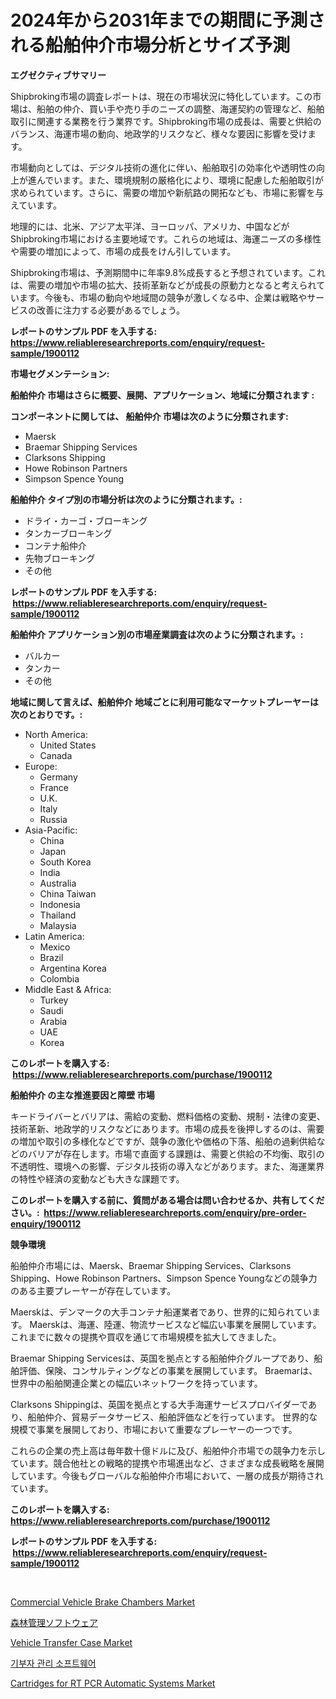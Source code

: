 <p><h1>2024年から2031年までの期間に予測される船舶仲介市場分析とサイズ予測</h1></p><p><strong>エグゼクティブサマリー</strong></p>
<p><p>Shipbroking市場の調査レポートは、現在の市場状況に特化しています。この市場は、船舶の仲介、買い手や売り手のニーズの調整、海運契約の管理など、船舶取引に関連する業務を行う業界です。Shipbroking市場の成長は、需要と供給のバランス、海運市場の動向、地政学的リスクなど、様々な要因に影響を受けます。</p><p>市場動向としては、デジタル技術の進化に伴い、船舶取引の効率化や透明性の向上が進んでいます。また、環境規制の厳格化により、環境に配慮した船舶取引が求められています。さらに、需要の増加や新航路の開拓なども、市場に影響を与えています。</p><p>地理的には、北米、アジア太平洋、ヨーロッパ、アメリカ、中国などがShipbroking市場における主要地域です。これらの地域は、海運ニーズの多様性や需要の増加によって、市場の成長をけん引しています。</p><p>Shipbroking市場は、予測期間中に年率9.8%成長すると予想されています。これは、需要の増加や市場の拡大、技術革新などが成長の原動力となると考えられています。今後も、市場の動向や地域間の競争が激しくなる中、企業は戦略やサービスの改善に注力する必要があるでしょう。</p></p>
<p><strong>レポートのサンプル PDF を入手する: <a href="https://www.reliableresearchreports.com/enquiry/request-sample/1900112">https://www.reliableresearchreports.com/enquiry/request-sample/1900112</a></strong></p>
<p><strong>市場セグメンテーション:</strong></p>
<p><strong> 船舶仲介 市場はさらに概要、展開、アプリケーション、地域に分類されます :</strong></p>
<p><strong>コンポーネントに関しては、 船舶仲介 市場は次のように分類されます: &nbsp;</strong></p>
<p><ul><li>Maersk</li><li>Braemar Shipping Services</li><li>Clarksons Shipping</li><li>Howe Robinson Partners</li><li>Simpson Spence Young</li></ul></p>
<p><strong> 船舶仲介 タイプ別の市場分析は次のように分類されます。:</strong></p>
<p><ul><li>ドライ・カーゴ・ブローキング</li><li>タンカーブローキング</li><li>コンテナ船仲介</li><li>先物ブローキング</li><li>その他</li></ul></p>
<p><strong>レポートのサンプル PDF を入手する: &nbsp;<a href="https://www.reliableresearchreports.com/enquiry/request-sample/1900112">https://www.reliableresearchreports.com/enquiry/request-sample/1900112</a></strong></p>
<p><strong> 船舶仲介 アプリケーション別の市場産業調査は次のように分類されます。:</strong></p>
<p><ul><li>バルカー</li><li>タンカー</li><li>その他</li></ul></p>
<p><strong>地域に関して言えば、船舶仲介 地域ごとに利用可能なマーケットプレーヤーは次のとおりです。:</strong></p>
<p><ul>
    <li>
        North America:
        <ul>
            <li>United States</li>
            <li>Canada</li>
        </ul>
    </li>
    <li>
        Europe:
        <ul>
            <li>Germany</li>
            <li>France</li>
            <li>U.K.</li>
            <li>Italy</li>
            <li>Russia</li>
        </ul>
    </li>
    <li>
        Asia-Pacific:
        <ul>
            <li>China</li>
            <li>Japan</li>
            <li>South Korea</li>
            <li>India</li>
            <li>Australia</li>
            <li>China Taiwan</li>
            <li>Indonesia</li>
            <li>Thailand</li>
            <li>Malaysia</li>
        </ul>
    </li>
    <li>
        Latin America:
        <ul>
            <li>Mexico</li>
            <li>Brazil</li>
            <li>Argentina Korea</li>
            <li>Colombia</li>
        </ul>
    </li>
    <li>
        Middle East & Africa:
        <ul>
            <li>Turkey</li>
            <li>Saudi</li>
            <li>Arabia</li>
            <li>UAE</li>
            <li>Korea</li>
        </ul>
    </li>
    </ul></p>
<p><strong>このレポートを購入する: &nbsp;<a href="https://www.reliableresearchreports.com/purchase/1900112">https://www.reliableresearchreports.com/purchase/1900112</a></strong></p>
<p><strong>船舶仲介 の主な推進要因と障壁 市場</strong></p>
<p><p>キードライバーとバリアは、需給の変動、燃料価格の変動、規制・法律の変更、技術革新、地政学的リスクなどにあります。市場の成長を後押しするのは、需要の増加や取引の多様化などですが、競争の激化や価格の下落、船舶の過剰供給などのバリアが存在します。市場で直面する課題は、需要と供給の不均衡、取引の不透明性、環境への影響、デジタル技術の導入などがあります。また、海運業界の特性や経済の変動なども大きな課題です。</p></p>
<p><strong>このレポートを購入する前に、質問がある場合は問い合わせるか、共有してください。:&nbsp; <a href="https://www.reliableresearchreports.com/enquiry/pre-order-enquiry/1900112">https://www.reliableresearchreports.com/enquiry/pre-order-enquiry/1900112</a></strong></p>
<p><strong>競争環境</strong></p>
<p><p>船舶仲介市場には、Maersk、Braemar Shipping Services、Clarksons Shipping、Howe Robinson Partners、Simpson Spence Youngなどの競争力のある主要プレーヤーが存在しています。</p><p>Maerskは、デンマークの大手コンテナ船運業者であり、世界的に知られています。 Maerskは、海運、陸運、物流サービスなど幅広い事業を展開しています。これまでに数々の提携や買収を通じて市場規模を拡大してきました。</p><p>Braemar Shipping Servicesは、英国を拠点とする船舶仲介グループであり、船舶評価、保険、コンサルティングなどの事業を展開しています。 Braemarは、世界中の船舶関連企業との幅広いネットワークを持っています。</p><p>Clarksons Shippingは、英国を拠点とする大手海運サービスプロバイダーであり、船舶仲介、貿易データサービス、船舶評価などを行っています。 世界的な規模で事業を展開しており、市場において重要なプレーヤーの一つです。</p><p>これらの企業の売上高は毎年数十億ドルに及び、船舶仲介市場での競争力を示しています。競合他社との戦略的提携や市場進出など、さまざまな成長戦略を展開しています。今後もグローバルな船舶仲介市場において、一層の成長が期待されています。</p></p>
<p><strong>このレポートを購入する: &nbsp; <a href="https://www.reliableresearchreports.com/purchase/1900112">https://www.reliableresearchreports.com/purchase/1900112</a></strong></p>
<p><strong>レポートのサンプル PDF を入手する: &nbsp;<a href="https://www.reliableresearchreports.com/enquiry/request-sample/1900112">https://www.reliableresearchreports.com/enquiry/request-sample/1900112</a></strong><strong></strong></p>
<p>&nbsp;</p>
<p><p><a href="https://florentine-yuzu-f42.notion.site/Commercial-Vehicle-Brake-Chambers-Market-Size-Growing-and-Forecasted-for-period-from-2024-2031-and-12270daf24a84b4ea04a08b3753a95dc">Commercial Vehicle Brake Chambers Market</a></p><p><a href="https://medium.com/@decker5351/%E6%A3%AE%E6%9E%97%E7%AE%A1%E7%90%86%E3%82%BD%E3%83%95%E3%83%88%E3%82%A6%E3%82%A7%E3%82%A2%E5%B8%82%E5%A0%B4%E3%81%AE%E5%88%86%E6%9E%90-%E3%82%B0%E3%83%AD%E3%83%BC%E3%83%90%E3%83%AB%E7%94%A3%E6%A5%AD%E8%A6%96%E7%82%B9%E3%81%A8%E4%BA%88%E6%B8%AC-2024%E5%B9%B4%E3%81%8B%E3%82%892031%E5%B9%B4%E3%81%BE%E3%81%A7-bb383025fda5">森林管理ソフトウェア</a></p><p><a href="https://fuschia-pecorino-a6d.notion.site/Vehicle-Transfer-Case-Market-Size-2024-2031-Global-Industrial-Analysis-Key-Geographical-Regions--f48b28ab1f2a4b958c265f917f9c6adb">Vehicle Transfer Case Market</a></p><p><a href="https://medium.com/@timkunzety907856/%EA%B8%B0%EB%B6%80%EC%9E%90-%EA%B4%80%EB%A6%AC-%EC%86%8C%ED%94%84%ED%8A%B8%EC%9B%A8%EC%96%B4-%EC%8B%9C%EC%9E%A5-%EC%8B%9C%EC%9E%A5-cagr-%EC%8B%9C%EC%9E%A5-%ED%8A%B8%EB%A0%8C%EB%93%9C-%EB%B0%8F-%EC%84%B1%EC%9E%A5-%EC%A0%84%EB%9E%B5%EC%97%90-%EB%8C%80%ED%95%9C-%ED%86%B5%EC%B0%B0%EB%A0%A5-681b5d23cdb3">기부자 관리 소프트웨어</a></p><p><a href="https://github.com/gulaimolin/Market-Research-Report-List-3/blob/main/cartridges-for-rt-pcr-automatic-systems-market.md">Cartridges for RT PCR Automatic Systems Market</a></p></p>